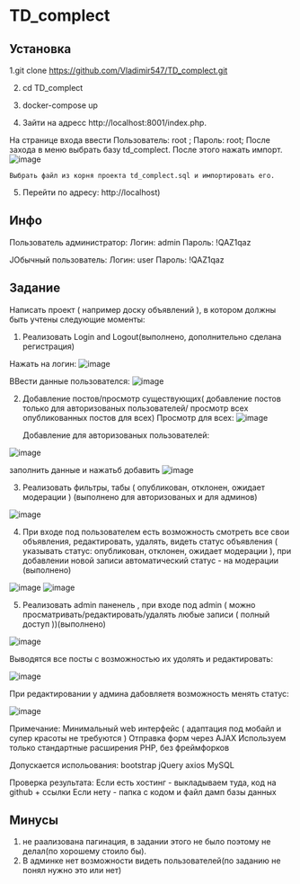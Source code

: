 ﻿# TD_complect

## Установка

1.git clone https://github.com/Vladimir547/TD_complect.git

2. cd TD_complect

3. docker-compose up

4. Зайти на адресс http://localhost:8001/index.php.

  На странице входа ввести
     Пользователь: root ;
     Пароль: root;
     После захода в меню выбрать базу td_complect. После этого нажать импорт. 
     ![image](https://github.com/Vladimir547/TD_complect/assets/48596087/6f01c241-b7d5-4162-9b21-ed29a3a0d78f)

    Выбрать файл из корня проекта td_complect.sql и импортировать его.

5. Перейти по адресу: http://localhost)

## Инфо

  Пользователь администратор:
    Логин: admin
    Пароль: !QAZ1qaz

  JОбычный пользователь:
    Логин: user
    Пароль: !QAZ1qaz

## Задание
Написать проект ( например доску объявлений ), в котором должны быть учтены следующие моменты:

1) Реализовать Login and Logout(выполнено, дополнительно сделана регистрация)
   
Нажать на логин:
![image](https://github.com/Vladimir547/TD_complect/assets/48596087/e8917cdf-40fe-4ed7-a2af-d31f439f6db7)

ВВести данные пользователся:
![image](https://github.com/Vladimir547/TD_complect/assets/48596087/5f05d9db-096d-4e2a-808d-5660b517fcfd)


   
2) Добавление постов/просмотр существующих( добавление постов только для авторизованых пользователей/ просмотр всех опубликованных постов для всех)
   Просмотр для всех:
   ![image](https://github.com/Vladimir547/TD_complect/assets/48596087/2c5dae71-a246-4f39-b853-4d3b6fa667a9)

   Добавление для авторизованых пользователей:

  ![image](https://github.com/Vladimir547/TD_complect/assets/48596087/496623ba-cb32-4847-8471-2d7f325f8292)

  заполнить данные и нажатьб добавить
  ![image](https://github.com/Vladimir547/TD_complect/assets/48596087/2d9d6c23-8241-4a64-a5e8-fd6c4a08e8be)

   
3) Реализовать фильтры, табы ( опубликован, отклонен, ожидает модерации ) (выполнено для авторизованых и для админов)


![image](https://github.com/Vladimir547/TD_complect/assets/48596087/6f489e16-05c3-4e5b-82f6-4f35c034e35a)

   
4) При входе под пользователем есть возможность смотреть все свои объявления, редактировать, удалять, видеть статус объявления ( указывать статус: опубликован, отклонен, ожидает модерации ), при добавлении новой записи автоматический статус - на модерации (выполнено)

![image](https://github.com/Vladimir547/TD_complect/assets/48596087/35cb1519-5f8b-489c-8327-c60ccae515ca)
![image](https://github.com/Vladimir547/TD_complect/assets/48596087/9dbf9029-fd60-4b85-b0c6-44651c83efc3)


   
5) Реализовать admin паненель , при входе под admin ( можно просматривать/редактировать/удалять любые записи ( полный доступ ))(выполнено)

![image](https://github.com/Vladimir547/TD_complect/assets/48596087/749aee19-d31c-4035-9c40-65252e3a2486)

Выводятся все посты с возможностью их удолять и редактировать:

![image](https://github.com/Vladimir547/TD_complect/assets/48596087/c0e9514e-390f-44f8-bfed-fd89bb36feed)

При редактировании у админа дабовляетя возможность менять статус:

![image](https://github.com/Vladimir547/TD_complect/assets/48596087/95e4be25-94a9-460d-89f0-b5901d66a692)


Примечание:
Минимальный web интерфейс ( адаптация под мобайл и супер красоты не требуются )
Отправка форм через AJAX
Используем только стандартные расширения PHP, без фреймфорков

Допускается испольования:
bootstrap
jQuery
axios
MySQL

Проверка результата:
Если есть хостинг - выкладываем туда, код на github + ссылки
Если нету - папка с кодом и файл дамп базы данных


## Минусы

1. не раализована пагинация, в задании этого не было поэтому не делал(по хорошему стоило бы).
2. В админке нет возможности видеть пользователей(по заданию не понял нужно это или нет)

  
     
